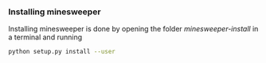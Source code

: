 ### Installing minesweeper

Installing minesweeper is done by opening the folder _minesweeper-install_ in a terminal and running
```bash
python setup.py install --user
```